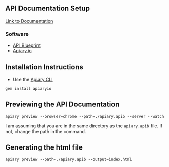 ## API Documentation Setup
[Link to Documentation](http://docs.blog64.apiary.io/#)

### Software
* [API Blueprint](https://apiblueprint.org)
* [Apiary.io](https://apiary.io)

## Installation Instructions
* Use the [Apiary CLI](https://github.com/apiaryio/apiary-client)

```
gem install apiaryio
```

## Previewing the API Documentation
```
apiary preview --browser=chrome --path=./apiary.apib --server --watch
```
I am assuming that you are in the same directory as the `apiary.apib` file. If not, change the path in the command.

## Generating the html file
```
apiary preview --path=./apiary.apib --output=index.html
```